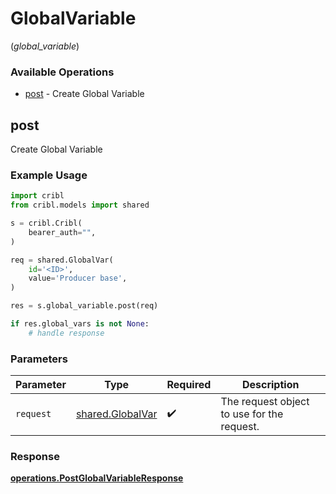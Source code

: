 # GlobalVariable
(*global_variable*)

### Available Operations

* [post](#post) - Create Global Variable

## post

Create Global Variable

### Example Usage

```python
import cribl
from cribl.models import shared

s = cribl.Cribl(
    bearer_auth="",
)

req = shared.GlobalVar(
    id='<ID>',
    value='Producer base',
)

res = s.global_variable.post(req)

if res.global_vars is not None:
    # handle response
```

### Parameters

| Parameter                                            | Type                                                 | Required                                             | Description                                          |
| ---------------------------------------------------- | ---------------------------------------------------- | ---------------------------------------------------- | ---------------------------------------------------- |
| `request`                                            | [shared.GlobalVar](../../models/shared/globalvar.md) | :heavy_check_mark:                                   | The request object to use for the request.           |


### Response

**[operations.PostGlobalVariableResponse](../../models/operations/postglobalvariableresponse.md)**

